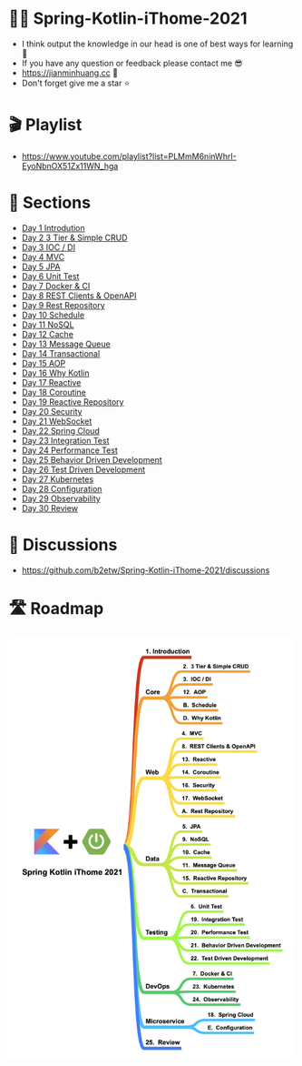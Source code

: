 # 🧑‍🏫 Spring-Kotlin-iThome-2021
* I think output the knowledge in our head is one of best ways for learning 📔 
* If you have any question or feedback please contact me 😎
* https://jianminhuang.cc 🌈
* Don't forget give me a star ⭐️

# 🎬 Playlist
* https://www.youtube.com/playlist?list=PLMmM6ninWhrI-EyoNbnOX51Zx11WN_hga

# 📃 Sections
* [Day 1 Introdution](https://github.com/b2etw/Spring-Kotlin-iThome-2021/blob/main/sections/day1/README.md)
* [Day 2 3 Tier & Simple CRUD](https://github.com/b2etw/Spring-Kotlin-iThome-2021/blob/main/sections/day2/README.md)
* [Day 3 IOC / DI](https://github.com/b2etw/Spring-Kotlin-iThome-2021/blob/main/sections/day3/README.md)
* [Day 4 MVC](https://github.com/b2etw/Spring-Kotlin-iThome-2021/blob/main/sections/day4/README.md)
* [Day 5 JPA](https://github.com/b2etw/Spring-Kotlin-iThome-2021/blob/main/sections/day5/README.md)
* [Day 6 Unit Test](https://github.com/b2etw/Spring-Kotlin-iThome-2021/blob/main/sections/day6/README.md)
* [Day 7 Docker & CI](https://github.com/b2etw/Spring-Kotlin-iThome-2021/blob/main/sections/day7/README.md)
* [Day 8 REST Clients & OpenAPI](https://github.com/b2etw/Spring-Kotlin-iThome-2021/blob/main/sections/day8/README.md)
* [Day 9 Rest Repository](https://github.com/b2etw/Spring-Kotlin-iThome-2021/blob/main/sections/day9/README.md)
* [Day 10 Schedule](https://github.com/b2etw/Spring-Kotlin-iThome-2021/blob/main/sections/day10/README.md)
* [Day 11 NoSQL](https://github.com/b2etw/Spring-Kotlin-iThome-2021/blob/main/sections/day11/README.md)
* [Day 12 Cache](https://github.com/b2etw/Spring-Kotlin-iThome-2021/blob/main/sections/day12/README.md)
* [Day 13 Message Queue](https://github.com/b2etw/Spring-Kotlin-iThome-2021/blob/main/sections/day13/README.md)
* [Day 14 Transactional](https://github.com/b2etw/Spring-Kotlin-iThome-2021/blob/main/sections/day14/README.md)
* [Day 15 AOP](https://github.com/b2etw/Spring-Kotlin-iThome-2021/blob/main/sections/day15/README.md)
* [Day 16 Why Kotlin](https://github.com/b2etw/Spring-Kotlin-iThome-2021/blob/main/sections/day16/README.md)
* [Day 17 Reactive](https://github.com/b2etw/Spring-Kotlin-iThome-2021/blob/main/sections/day17/README.md)
* [Day 18 Coroutine](https://github.com/b2etw/Spring-Kotlin-iThome-2021/blob/main/sections/day18/README.md)
* [Day 19 Reactive Repository](https://github.com/b2etw/Spring-Kotlin-iThome-2021/blob/main/sections/day19/README.md)
* [Day 20 Security](https://github.com/b2etw/Spring-Kotlin-iThome-2021/blob/main/sections/day20/README.md)
* [Day 21 WebSocket](https://github.com/b2etw/Spring-Kotlin-iThome-2021/blob/main/sections/day21/README.md)
* [Day 22 Spring Cloud](https://github.com/b2etw/Spring-Kotlin-iThome-2021/blob/main/sections/day22/README.md)
* [Day 23 Integration Test](https://github.com/b2etw/Spring-Kotlin-iThome-2021/blob/main/sections/day23/README.md)
* [Day 24 Performance Test](https://github.com/b2etw/Spring-Kotlin-iThome-2021/blob/main/sections/day24/README.md)
* [Day 25 Behavior Driven Development](https://github.com/b2etw/Spring-Kotlin-iThome-2021/blob/main/sections/day25/README.md)
* [Day 26 Test Driven Development](https://github.com/b2etw/Spring-Kotlin-iThome-2021/blob/main/sections/day26/README.md)
* [Day 27 Kubernetes](https://github.com/b2etw/Spring-Kotlin-iThome-2021/blob/main/sections/day27/README.md)
* [Day 28 Configuration](https://github.com/b2etw/Spring-Kotlin-iThome-2021/blob/main/sections/day28/README.md)
* [Day 29 Observability](https://github.com/b2etw/Spring-Kotlin-iThome-2021/blob/main/sections/day29/README.md)
* [Day 30 Review](https://github.com/b2etw/Spring-Kotlin-iThome-2021/blob/main/sections/day30/README.md)

# 🙋 Discussions
* https://github.com/b2etw/Spring-Kotlin-iThome-2021/discussions

# 🛣 Roadmap
![](https://raw.githubusercontent.com/b2etw/Spring-Kotlin-iThome-2021/main/images/Spring%20Kotlin%20iThome%202021%2008283.png)
